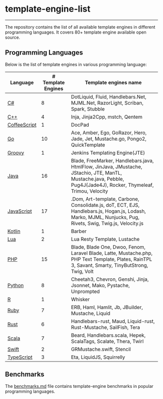 # template-engine-list

---
The repository contains the list of all available template engines in different programming languages. It covers 80+ template engine available open source.

## Programming Languages
Below is the list of template engines in various programming language:

| Language                                 | # Template Engines | Template engines name                                                                                                                                             |
|------------------------------------------|--------------------|-------------------------------------------------------------------------------------------------------------------------------------------------------------------|
| [C#](c#-template-engines.md)             | 8                  | DotLiquid, Fluid, Handlebars.Net, MJML.Net, RazorLight, Scriban, Spark, Stubble                                                                                   |
| [C++](c++-template-engines.md)           | 4                  | Inja, Jinja2Cpp, mstch, Qentem                                                                                                                                    |
| [CoffeeScript](misc-template-engines.md) | 1                  | DocPad                                                                                                                                                            |
| [Go](go-template-engines.md)             | 10                 | Ace, Amber, Ego, GoRazor, Hero, Jade, Jet, Mustache.go, Pongo2, QuickTemplate                                                                                     |
| [Groovy](misc-template-engines.md)       | 1                  | Jenkins Templating Engine(JTE)                                                                                                                                    |
| [Java](java-template-engines.md)         | 16                 | Blade, FreeMarker, Handlebars.java, HtmlFlow, JinJava, JMustache, JStachio, JTE, ManTL, Mustache.java, Pebble, Pug4J(Jade4J), Rocker, Thymeleaf, Trimou, Velocity |
| [JavaScript](js-template-engines.md)     | 17                 | .Dom, Art-template, Carbone, Consolidate.js, doT, ECT, EJS, Handlebars.js, Hogan.js, Lodash, Marko, MJML, Nunjucks, Pug, Rivets, Swig, Twig.js, Velocity.js       |
| [Kotlin](kotlin-template-engines.md)     | 1                  | Barber                                                                                                                                                            |
| [Lua](lua-template-engines.md)           | 2                  | Lua Resty Template, Lustache                                                                                                                                      |
| [PHP](php-template-engines.md)           | 15                 | Blade, Blade One, Dwoo, Fenom, Laravel Blade, Latte, Mustache.php, PHP Text Template, Plates, RainTPL 3, Savant, Smarty, TinyButStrong, Twig, Volt                |
| [Python](python-template-engines.md)     | 8                  | Cheetah3, Chevron, Genshi, Jinja, Jsonnet, Mako, Pystache, Unprompted                                                                                             |
| [R](r-template-engines.md)               | 1                  | Whisker                                                                                                                                                           |
| [Ruby](ruby-template-engines.md)         | 7                  | ERB, Haml, Hamlit, Jb, JBuilder, Mustache, Liquid                                                                                                                 |
| [Rust](rust-template-engines.md)         | 6                  | Handlebars-rust, Maud, Liquid-rust, Rust-Mustache, SailFish, Tera                                                                                                 |
| [Scala](scala-template-engines.md)       | 7                  | Beard, Handlebars.scala, Hepek,  ScalaTags, Scalate, Thera, Twirl                                                                                                 |
| [Swift](swift-template-engines.md)       | 2                  | GRMustache.swift, Stencil                                                                                                                                         |
| [TypeScript](misc-template-engines.md)   | 3                  | Eta, LiquidJS, Squirrelly                                                                                                                                         |

## Benchmarks

The [benchmarks.md](benchmarks.md) file contains template-engine benchmarks in popular programming languages.